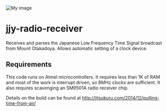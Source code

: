 ![My image](http://lh5.ggpht.com/9oTbWlns_z06l4F1dMfok2qFM1x3eUGHGVsTNHLcVefKkMMb8AFx1xwWLg5GfmayKoBsiIt0EP2ZHzWsOwoy3g=s300)

# jjy-radio-receiver
Receives and parses the Japanese Low Frequency Time Signal broadcast from Mount Otakadoya. Allows automatic setting of a clock device.

## Requirements
This code runs on Atmel microcontrollers. It requires less than 1K of RAM and most of the work is interrupt driven, so 8MHz clocks are sufficient. It also requires scavenging an SM9501A radio receiver chip.

Details on the build can be found at http://jitsukuru.com/2014/12/pulling-time-from-air/
